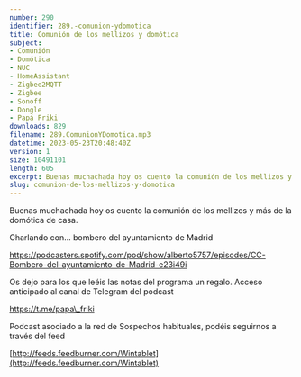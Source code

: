 ```yaml
---
number: 290
identifier: 289.-comunion-ydomotica
title: Comunión de los mellizos y domótica
subject:
- Comunión
- Domótica
- NUC
- HomeAssistant
- Zigbee2MQTT
- Zigbee
- Sonoff
- Dongle
- Papá Friki
downloads: 829
filename: 289.ComunionYDomotica.mp3
datetime: 2023-05-23T20:48:40Z
version: 1
size: 10491101
length: 605
excerpt: Buenas muchachada hoy os cuento la comunión de los mellizos y más de domótica
slug: comunion-de-los-mellizos-y-domotica
---
```

Buenas muchachada hoy os cuento la comunión de los mellizos y más de la domótica de casa.

Charlando con... bombero del ayuntamiento de Madrid

https://podcasters.spotify.com/pod/show/alberto5757/episodes/CC-Bombero-del-ayuntamiento-de-Madrid-e23i49i

Os dejo para los que leéis las notas del programa un regalo. Acceso anticipado al canal de Telegram del podcast

https://t.me/papa\_friki

Podcast asociado a la red de Sospechos habituales, podéis seguirnos a través del feed

[http://feeds.feedburner.com/Wintablet](http://feeds.feedburner.com/Wintablet)